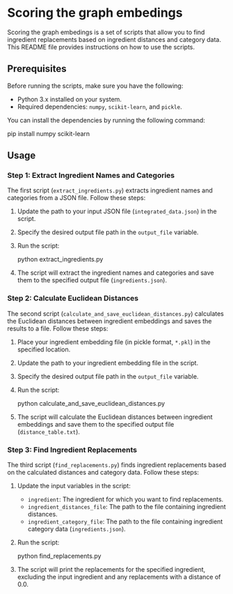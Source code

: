 # Scoring the graph embedings

Scoring the graph embedings  is a set of scripts that allow you to find ingredient replacements based on ingredient distances and category data. This README file provides instructions on how to use the scripts.

## Prerequisites

Before running the scripts, make sure you have the following:

- Python 3.x installed on your system.
- Required dependencies: `numpy`, `scikit-learn`, and `pickle`.

You can install the dependencies by running the following command:


pip install numpy scikit-learn


## Usage

### Step 1: Extract Ingredient Names and Categories

The first script (`extract_ingredients.py`) extracts ingredient names and categories from a JSON file. Follow these steps:

1. Update the path to your input JSON file (`integrated_data.json`) in the script.
2. Specify the desired output file path in the `output_file` variable.
3. Run the script:

   python extract_ingredients.py


4. The script will extract the ingredient names and categories and save them to the specified output file (`ingredients.json`).

### Step 2: Calculate Euclidean Distances

The second script (`calculate_and_save_euclidean_distances.py`) calculates the Euclidean distances between ingredient embeddings and saves the results to a file. Follow these steps:

1. Place your ingredient embedding file (in pickle format, `*.pkl`) in the specified location.
2. Update the path to your ingredient embedding file in the script.
3. Specify the desired output file path in the `output_file` variable.
4. Run the script:


   python calculate_and_save_euclidean_distances.py
 

5. The script will calculate the Euclidean distances between ingredient embeddings and save them to the specified output file (`distance_table.txt`).

### Step 3: Find Ingredient Replacements

The third script (`find_replacements.py`) finds ingredient replacements based on the calculated distances and category data. Follow these steps:

1. Update the input variables in the script:
   - `ingredient`: The ingredient for which you want to find replacements.
   - `ingredient_distances_file`: The path to the file containing ingredient distances.
   - `ingredient_category_file`: The path to the file containing ingredient category data (`ingredients.json`).
2. Run the script:

   python find_replacements.py


3. The script will print the replacements for the specified ingredient, excluding the input ingredient and any replacements with a distance of 0.0.

